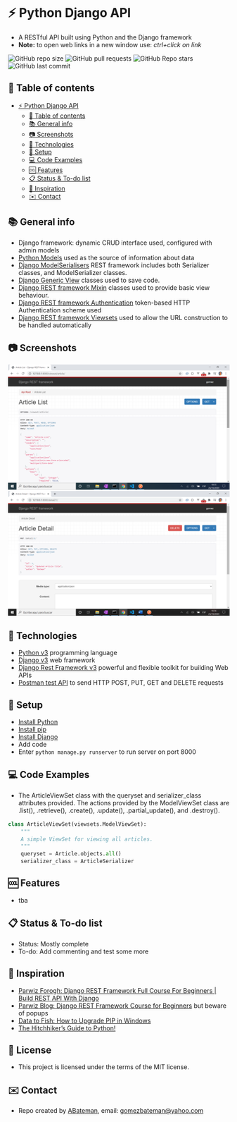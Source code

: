# :zap: Python Django API

* A RESTful API built using Python and the Django framework
* **Note:** to open web links in a new window use: _ctrl+click on link_

![GitHub repo size](https://img.shields.io/github/repo-size/AndrewJBateman/python-django-api?style=plastic)
![GitHub pull requests](https://img.shields.io/github/issues-pr/AndrewJBateman/python-django-api?style=plastic)
![GitHub Repo stars](https://img.shields.io/github/stars/AndrewJBateman/python-django-api?style=plastic)
![GitHub last commit](https://img.shields.io/github/last-commit/AndrewJBateman/python-django-api?style=plastic)

## :page_facing_up: Table of contents

* [:zap: Python Django API](#zap-python-django-api)
  * [:page_facing_up: Table of contents](#page_facing_up-table-of-contents)
  * [:books: General info](#books-general-info)
  * [:camera: Screenshots](#camera-screenshots)
  * [:signal_strength: Technologies](#signal_strength-technologies)
  * [:floppy_disk: Setup](#floppy_disk-setup)
  * [:computer: Code Examples](#computer-code-examples)
  * [:cool: Features](#cool-features)
  * [:clipboard: Status & To-do list](#clipboard-status--to-do-list)
  * [:clap: Inspiration](#clap-inspiration)
  * [:envelope: Contact](#envelope-contact)

## :books: General info

* Django framework: dynamic CRUD interface used, configured with admin models
* [Python Models](https://docs.djangoproject.com/en/dev/topics/db/models/) used as the source of information about data
* [Django ModelSerialisers](https://www.django-rest-framework.org/tutorial/1-serialization/) REST framework includes both Serializer classes, and ModelSerializer classes.
* [Django Generic View](https://www.tutorialspoint.com/django/django_generic_views.htm) classes used to save code.
* [Django REST framework Mixin](https://www.django-rest-framework.org/api-guide/generic-views/#mixins) classes used to provide basic view behaviour.
* [Django REST framework Authentication](https://www.django-rest-framework.org/api-guide/authentication/) token-based HTTP Authentication scheme used
* [Django REST framework Viewsets](https://www.django-rest-framework.org/tutorial/6-viewsets-and-routers/) used to allow the URL construction to be handled automatically

## :camera: Screenshots

![screen print](./img/list.png)
![screen print](./img/delete.png)

## :signal_strength: Technologies

* [Python v3](https://www.python.org/) programming language
* [Django v3](https://www.djangoproject.com/) web framework
* [Django Rest Framework v3](https://www.django-rest-framework.org/) powerful and flexible toolkit for building Web APIs
* [Postman test API](https://www.postman.com/use-cases/api-testing-automation/) to send HTTP POST, PUT, GET and DELETE requests

## :floppy_disk: Setup

* [Install Python](https://docs.python-guide.org/starting/installation/)
* [Install pip](https://docs.python-guide.org/dev/virtualenvs/#installing-pipenv)
* [Install Django](https://docs.djangoproject.com/en/3.1/howto/windows/)
* Add code
* Enter `python manage.py runserver` to run server on port 8000

## :computer: Code Examples

* The ArticleViewSet class with the queryset and serializer_class attributes provided. The actions provided by the ModelViewSet class are .list(), .retrieve(), .create(), .update(), .partial_update(), and .destroy().

```python
class ArticleViewSet(viewsets.ModelViewSet):
    """
    A simple ViewSet for viewing all articles.
    """
    queryset = Article.objects.all()
    serializer_class = ArticleSerializer
```

## :cool: Features

* tba

## :clipboard: Status & To-do list

* Status: Mostly complete
* To-do: Add commenting and test some more

## :clap: Inspiration

* [Parwiz Forogh: Django REST Framework Full Course For Beginners | Build REST API With Django](https://www.youtube.com/watch?v=B38aDwUpcFc)
* [Parwiz Blog: Django REST Framework Course for Beginners](https://codeloop.org/django-rest-framework-course-for-beginners/) but beware of popups
* [Data to Fish: How to Upgrade PIP in Windows](https://datatofish.com/upgrade-pip/)
* [The Hitchhiker’s Guide to Python!](https://docs.python-guide.org/)

## :file_folder: License

* This project is licensed under the terms of the MIT license.

## :envelope: Contact

* Repo created by [ABateman](https://github.com/AndrewJBateman), email: gomezbateman@yahoo.com
